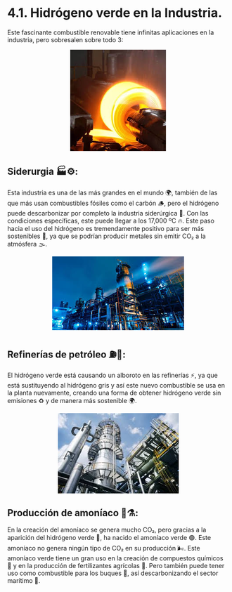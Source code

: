 # 4.1. Hidrógeno verde en la Industria.


Este fascinante combustible renovable tiene infinitas aplicaciones en la industria, pero sobresalen sobre todo 3:

<p align="center">
  <img src="/img/siderurgia.jpeg" alt="![siderurgia](img/siderurgia.jpeg)" />
</p>  

**Siderurgia 🏭⚙️:**
---
Esta industria es una de las más grandes en el mundo 🌍, también de las que más usan combustibles fósiles como el carbón 🪵, pero el hidrógeno puede descarbonizar por completo la industria siderúrgica 🔋. Con las condiciones específicas, este puede llegar a los 17,000 ºC 🔥. Este paso hacia el uso del hidrógeno es tremendamente positivo para ser más sostenibles 🌱, ya que se podrían producir metales sin emitir CO₂ a la atmósfera 🌫️.


<p align="center">
  <img src="/img/petroleo.jpeg" alt="![petroleo](img/petroleo.jpeg)" />
</p>  

**Refinerías de petróleo ⛽🔧:**
---
El hidrógeno verde está causando un alboroto en las refinerías ⚡, ya que está sustituyendo al hidrógeno gris y así este nuevo combustible se usa en la planta nuevamente, creando una forma de obtener hidrógeno verde sin emisiones ♻️ y de manera más sostenible 🌍.

<p align="center">
  <img src="/img/amoniaco.jpeg" alt="![amoniaco](img/amoniaco.jpeg)" />
</p>  

**Producción de amoníaco 💨⚗️:**
---
En la creación del amoníaco se genera mucho CO₂, pero gracias a la aparición del hidrógeno verde 🌿, ha nacido el amoníaco verde 🟢. Este amoníaco no genera ningún tipo de CO₂ en su producción 🌬️. Este amoníaco verde tiene un gran uso en la creación de compuestos químicos 🧪 y en la producción de fertilizantes agrícolas 🌾. Pero también puede tener uso como combustible para los buques 🚢, así descarbonizando el sector marítimo 🌊.
